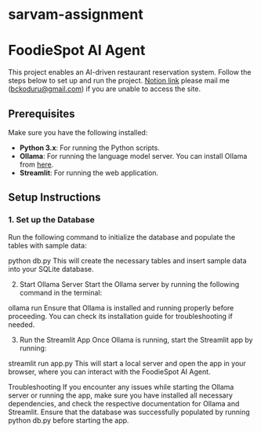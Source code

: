 # sarvam-assignment

# FoodieSpot AI Agent

This project enables an AI-driven restaurant reservation system. Follow the steps below to set up and run the project.
[Notion link](https://www.notion.so/Creating-a-Restaurant-Reservation-Bot-19131cf78e8180e0a169c6727b9a72b0?pvs=4)
please mail me (bckoduru@gmail.com) if you are unable to access the site.
## Prerequisites

Make sure you have the following installed:

- **Python 3.x**: For running the Python scripts.
- **Ollama**: For running the language model server. You can install Ollama from [here](https://ollama.com).
- **Streamlit**: For running the web application.

## Setup Instructions

### 1. Set up the Database

Run the following command to initialize the database and populate the tables with sample data:

python db.py
This will create the necessary tables and insert sample data into your SQLite database.

2. Start Ollama Server
Start the Ollama server by running the following command in the terminal:

ollama run
Ensure that Ollama is installed and running properly before proceeding. You can check its installation guide for troubleshooting if needed.

3. Run the Streamlit App
Once Ollama is running, start the Streamlit app by running:

streamlit run app.py
This will start a local server and open the app in your browser, where you can interact with the FoodieSpot AI Agent.

Troubleshooting
If you encounter any issues while starting the Ollama server or running the app, make sure you have installed all necessary dependencies, and check the respective documentation for Ollama and Streamlit.
Ensure that the database was successfully populated by running python db.py before starting the app.
